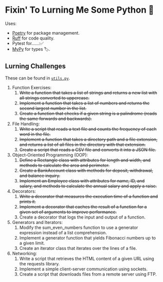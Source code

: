 # Fixin' To Lurning Me Some Python 🐍

Uses:

- [Poetry](https://python-poetry.org/) for package management.
- [Ruff](https://github.com/astral-sh/ruff) for code quality.
- Pytest for......:✅
- [MyPy](https://mypy-lang.org/) for types 🏷️.

## Lurning Challenges

These can be found in [`utils.py`](./playground/utils.py).

1. Function Exercises:
    1. ~~Write a function that takes a list of strings and returns a new list with all strings converted to uppercase.~~
    2. ~~Implement a function that takes a list of numbers and returns the second largest number in the list.~~
    3. ~~Create a function that checks if a given string is a palindrome (reads the same forwards and backwards).~~
2. File Handling:
    1. ~~Write a script that reads a text file and counts the frequency of each word in the file.~~
    2. ~~Implement a function that takes a directory path and a file extension, and returns a list of all files in the
       directory with that extension.~~
    3. ~~Create a script that reads a CSV file and converts it into a JSON file.~~
3. Object-Oriented Programming (OOP):
    1. ~~Define a Rectangle class with attributes for length and width, and methods to calculate the area and
       perimeter.~~
    2. ~~Create a BankAccount class with methods for deposit, withdrawal, and balance inquiry.~~
    3. ~~Implement an Employee class with attributes for name, ID, and salary, and methods to calculate the annual
       salary
       and apply a raise.~~
4. Decorators:
    1. ~~Write a decorator that measures the execution time of a function and prints it.~~
    2. ~~Implement a decorator that caches the result of a function for a given set of arguments to improve
       performance.~~
    3. Create a decorator that logs the input and output of a function.
5. Generators and Iterators:
    1. Modify the sum_even_numbers function to use a generator expression instead of a list comprehension.
    2. Implement a generator function that yields Fibonacci numbers up to a given limit.
    3. Create an iterator class that iterates over the lines of a file.
6. Networking:
    1. Write a script that retrieves the HTML content of a given URL using the requests library.
    2. Implement a simple client-server communication using sockets.
    3. Create a script that downloads files from a remote server using FTP.
